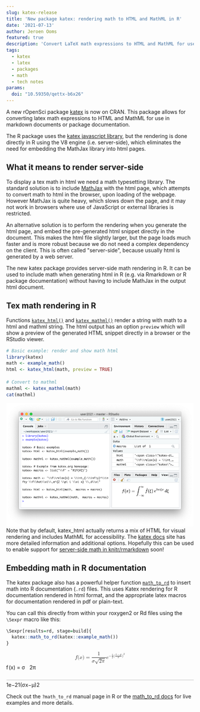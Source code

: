 ```yaml
---
slug: katex-release
title: 'New package katex: rendering math to HTML and MathML in R'
date: '2021-07-13'
author: Jeroen Ooms
featured: true
description: 'Convert LaTeX math expressions to HTML and MathML for use in Markdown documents or package documentation.'
tags:
  - katex
  - latex
  - packages
  - math
  - tech notes
params:
  doi: "10.59350/qettx-b6x26"
---
```


A new rOpenSci package [katex](https://cran.r-project.org/package=katex) is now on CRAN.
This package allows for converting latex math expressions to HTML and MathML for use in markdown documents or package documentation. 

The R package uses the [katex javascript library](https://katex.org/docs/api.html), but the rendering is done directly in R using the V8 engine (i.e. server-side), which eliminates the need for embedding the MathJax library into html pages.

## What it means to render server-side

To display a tex math in html we need a math typesetting library. The standard solution is to include [MathJax](https://www.mathjax.org/) with the html page, which attempts to convert math to html in the browser, upon loading of the webpage.
However MathJax is quite heavy, which slows down the page, and it may not work in browsers where use of JavaScript or external libraries is restricted.

An alternative solution is to perform the rendering when you generate the html page, and embed the pre-generated html snippet directly in the document. This makes the html file slightly larger, but the page loads much faster and is more robust because we do not need a complex dependency on the client. This is often called "server-side", because usually html is generated by a web server.

The new katex package provides server-side math rendering in R. It can be used to include math when generating html in R (e.g. via Rmarkdown or R package documentation) without having to include MathJax in the output html document.


## Tex math rendering in R

Functions [`katex_html()`](https://docs.ropensci.org/katex/reference/katex.html) and [`katex_mathml()`](https://docs.ropensci.org/katex/reference/katex.html) render a string with math to a html and mathml string. The html output has an option `preview` which will show a preview of the generated HTML snippet directly in a browser or the RStudio viewer. 


```r
# Basic example: render and show math html
library(katex)
math <- example_math()
html <- katex_html(math, preview = TRUE)

# Convert to mathml
mathml <- katex_mathml(math)
cat(mathml)
```

![rstudio-viewer](rstudio-viewer.png)
Note that by default, katex_html actually returns a mix of HTML for visual rendering and includes MathML for accessibility. The [katex docs](https://docs.ropensci.org/katex/reference/katex.html) site has more detailed information and additional options.
Hopefully this can be used to enable support for [server-side math in knitr/rmarkdown](https://github.com/rstudio/rmarkdown/pull/1940#issuecomment-875546179) soon!


## Embedding math in R documentation

The katex package also has a powerful helper function [`math_to_rd`](https://docs.ropensci.org/katex/reference/math_to_rd.html) to insert math into R documentation (`.rd`) files. This uses Katex rendering for R documentation rendered in html format, and the appropriate latex macros for documentation rendered in pdf or plain-text.


You can call this directly from within your roxygen2 or Rd files using the `\Sexpr` macro like this:

```r
\Sexpr[results=rd, stage=build]{
  katex::math_to_rd(katex::example_math())
}
```

<link rel="stylesheet" href="https://cdn.jsdelivr.net/npm/katex@0.13.11/dist/katex.min.css">
<span class="katex-display"><span class="katex"><span class="katex-mathml"><math xmlns="http://www.w3.org/1998/Math/MathML" display="block"><semantics><mrow><mi>f</mi><mo stretchy="false">(</mo><mi>x</mi><mo stretchy="false">)</mo><mo>=</mo><mfrac><mn>1</mn><mrow><mi>σ</mi><msqrt><mrow><mn>2</mn><mi>π</mi></mrow></msqrt></mrow></mfrac><msup><mi>e</mi><mrow><mo>−</mo><mfrac><mn>1</mn><mn>2</mn></mfrac><mo stretchy="false">(</mo><mfrac><mrow><mi>x</mi><mo>−</mo><mi>μ</mi></mrow><mi>σ</mi></mfrac><msup><mo stretchy="false">)</mo><mn>2</mn></msup></mrow></msup></mrow><annotation encoding="application/x-tex">f(x)= {\frac{1}{\sigma\sqrt{2\pi}}}e^{- {\frac {1}{2}} (\frac {x-\mu}{\sigma})^2}</annotation></semantics></math></span><span class="katex-html" aria-hidden="true"><span class="base"><span class="strut" style="height:1em;vertical-align:-0.25em;"></span><span class="mord mathnormal" style="margin-right:0.10764em;">f</span><span class="mopen">(</span><span class="mord mathnormal">x</span><span class="mclose">)</span><span class="mspace" style="margin-right:0.2777777777777778em;"></span><span class="mrel">=</span><span class="mspace" style="margin-right:0.2777777777777778em;"></span></span><span class="base"><span class="strut" style="height:2.25144em;vertical-align:-0.93em;"></span><span class="mord"><span class="mord"><span class="mopen nulldelimiter"></span><span class="mfrac"><span class="vlist-t vlist-t2"><span class="vlist-r"><span class="vlist" style="height:1.32144em;"><span style="top:-2.2027799999999997em;"><span class="pstrut" style="height:3em;"></span><span class="mord"><span class="mord mathnormal" style="margin-right:0.03588em;">σ</span><span class="mord sqrt"><span class="vlist-t vlist-t2"><span class="vlist-r"><span class="vlist" style="height:0.90722em;"><span class="svg-align" style="top:-3em;"><span class="pstrut" style="height:3em;"></span><span class="mord" style="padding-left:0.833em;"><span class="mord">2</span><span class="mord mathnormal" style="margin-right:0.03588em;">π</span></span></span><span style="top:-2.86722em;"><span class="pstrut" style="height:3em;"></span><span class="hide-tail" style="min-width:0.853em;height:1.08em;"><svg width='400em' height='1.08em' viewBox='0 0 400000 1080' preserveAspectRatio='xMinYMin slice'><path d='M95,702
c-2.7,0,-7.17,-2.7,-13.5,-8c-5.8,-5.3,-9.5,-10,-9.5,-14
c0,-2,0.3,-3.3,1,-4c1.3,-2.7,23.83,-20.7,67.5,-54
c44.2,-33.3,65.8,-50.3,66.5,-51c1.3,-1.3,3,-2,5,-2c4.7,0,8.7,3.3,12,10
s173,378,173,378c0.7,0,35.3,-71,104,-213c68.7,-142,137.5,-285,206.5,-429
c69,-144,104.5,-217.7,106.5,-221
l0 -0
c5.3,-9.3,12,-14,20,-14
H400000v40H845.2724
s-225.272,467,-225.272,467s-235,486,-235,486c-2.7,4.7,-9,7,-19,7
c-6,0,-10,-1,-12,-3s-194,-422,-194,-422s-65,47,-65,47z
M834 80h400000v40h-400000z'/></svg></span></span></span><span class="vlist-s">​</span></span><span class="vlist-r"><span class="vlist" style="height:0.13278em;"><span></span></span></span></span></span></span></span><span style="top:-3.23em;"><span class="pstrut" style="height:3em;"></span><span class="frac-line" style="border-bottom-width:0.04em;"></span></span><span style="top:-3.677em;"><span class="pstrut" style="height:3em;"></span><span class="mord"><span class="mord">1</span></span></span></span><span class="vlist-s">​</span></span><span class="vlist-r"><span class="vlist" style="height:0.93em;"><span></span></span></span></span></span><span class="mclose nulldelimiter"></span></span></span><span class="mord"><span class="mord mathnormal">e</span><span class="msupsub"><span class="vlist-t"><span class="vlist-r"><span class="vlist" style="height:1.0369199999999998em;"><span style="top:-3.4130000000000003em;margin-right:0.05em;"><span class="pstrut" style="height:3em;"></span><span class="sizing reset-size6 size3 mtight"><span class="mord mtight"><span class="mord mtight">−</span><span class="mord mtight"><span class="mord mtight"><span class="mopen nulldelimiter sizing reset-size3 size6"></span><span class="mfrac"><span class="vlist-t vlist-t2"><span class="vlist-r"><span class="vlist" style="height:0.8443142857142858em;"><span style="top:-2.656em;"><span class="pstrut" style="height:3em;"></span><span class="sizing reset-size3 size1 mtight"><span class="mord mtight"><span class="mord mtight">2</span></span></span></span><span style="top:-3.2255000000000003em;"><span class="pstrut" style="height:3em;"></span><span class="frac-line mtight" style="border-bottom-width:0.049em;"></span></span><span style="top:-3.384em;"><span class="pstrut" style="height:3em;"></span><span class="sizing reset-size3 size1 mtight"><span class="mord mtight"><span class="mord mtight">1</span></span></span></span></span><span class="vlist-s">​</span></span><span class="vlist-r"><span class="vlist" style="height:0.344em;"><span></span></span></span></span></span><span class="mclose nulldelimiter sizing reset-size3 size6"></span></span></span><span class="mopen mtight">(</span><span class="mord mtight"><span class="mopen nulldelimiter sizing reset-size3 size6"></span><span class="mfrac"><span class="vlist-t vlist-t2"><span class="vlist-r"><span class="vlist" style="height:0.87905em;"><span style="top:-2.656em;"><span class="pstrut" style="height:3em;"></span><span class="sizing reset-size3 size1 mtight"><span class="mord mtight"><span class="mord mathnormal mtight" style="margin-right:0.03588em;">σ</span></span></span></span><span style="top:-3.2255000000000003em;"><span class="pstrut" style="height:3em;"></span><span class="frac-line mtight" style="border-bottom-width:0.049em;"></span></span><span style="top:-3.4623857142857144em;"><span class="pstrut" style="height:3em;"></span><span class="sizing reset-size3 size1 mtight"><span class="mord mtight"><span class="mord mathnormal mtight">x</span><span class="mbin mtight">−</span><span class="mord mathnormal mtight">μ</span></span></span></span></span><span class="vlist-s">​</span></span><span class="vlist-r"><span class="vlist" style="height:0.344em;"><span></span></span></span></span></span><span class="mclose nulldelimiter sizing reset-size3 size6"></span></span><span class="mclose mtight"><span class="mclose mtight">)</span><span class="msupsub"><span class="vlist-t"><span class="vlist-r"><span class="vlist" style="height:0.8913142857142857em;"><span style="top:-2.931em;margin-right:0.07142857142857144em;"><span class="pstrut" style="height:2.5em;"></span><span class="sizing reset-size3 size1 mtight"><span class="mord mtight">2</span></span></span></span></span></span></span></span></span></span></span></span></span></span></span></span></span></span></span></span>


Check out the `?math_to_rd` manual page in R or the [math_to_rd docs](https://docs.ropensci.org/katex/reference/math_to_rd.html) for live examples and more details.
